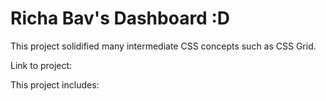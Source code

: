 # Richa Bav's Dashboard :D
This project solidified many intermediate CSS concepts such as CSS Grid.

Link to project:

This project includes:
